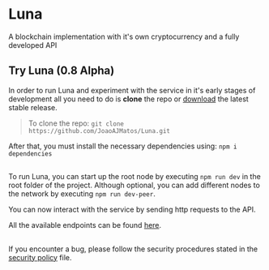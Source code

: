 # Luna
A blockchain implementation with it's own cryptocurrency and a fully developed API

## Try Luna (0.8 Alpha)
In order to run Luna and experiment with the service in it's early stages of development all you need to do is __clone__ the repo or [download](https://github.com/JoaoAJMatos/Luna/archive/refs/tags/0.7-alpha.zip) the latest stable release.

> To clone the repo: `git clone https://github.com/JoaoAJMatos/Luna.git`

After that, you must install the necessary dependencies using: `npm i dependencies`

##

To run Luna, you can start up the root node by executing `npm run dev` in the root folder of the project. Although optional, you can add different nodes to the network by executing `npm run dev-peer`.

You can now interact with the service by sending http requests to the API. 

All the available endpoints can be found [here](https://github.com/JoaoAJMatos/Luna/blob/main/index.js).

##

If you encounter a bug, please follow the security procedures stated in the [security policy](https://github.com/JoaoAJMatos/Luna/blob/main/SECURITY.md) file.
